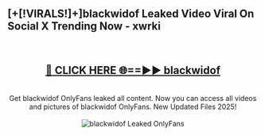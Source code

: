 <h2>[+[!VIRALS!]+]blackwidof Leaked Video Viral On Social X Trending Now - xwrki</h2>
<br>
<div align="center">
<h2><a href="https://libra.edu.pl?blackwidof" rel="nofollow">🔴 CLICK HERE 🌐==►► blackwidof</a></h2>
<br>
Get blackwidof OnlyFans leaked all content. Now you can access all videos and pictures of blackwidof OnlyFans. New Updated Files 2025!
<br>
<br>
<a href="https://libra.edu.pl?blackwidof" rel="nofollow" data-target="animated-image.originalLink"><img src="https://i.ibb.co.com/WyWwxjT/player-gif2.gif" alt="blackwidof Leaked OnlyFans" style="max-width: 100%; display: inline-block;" data-target="animated-image.originalImage"></a>
</div>
<br>
